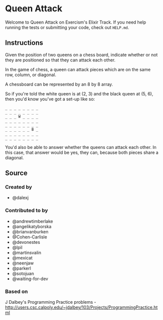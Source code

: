 # Queen Attack

Welcome to Queen Attack on Exercism's Elixir Track.
If you need help running the tests or submitting your code, check out `HELP.md`.

## Instructions

Given the position of two queens on a chess board, indicate whether or not they
are positioned so that they can attack each other.

In the game of chess, a queen can attack pieces which are on the same
row, column, or diagonal.

A chessboard can be represented by an 8 by 8 array.

So if you're told the white queen is at (2, 3) and the black queen at
(5, 6), then you'd know you've got a set-up like so:

```text
_ _ _ _ _ _ _ _
_ _ _ _ _ _ _ _
_ _ _ W _ _ _ _
_ _ _ _ _ _ _ _
_ _ _ _ _ _ _ _
_ _ _ _ _ _ B _
_ _ _ _ _ _ _ _
_ _ _ _ _ _ _ _
```

You'd also be able to answer whether the queens can attack each other.
In this case, that answer would be yes, they can, because both pieces
share a diagonal.

## Source

### Created by

- @dalexj

### Contributed to by

- @andrewtimberlake
- @angelikatyborska
- @brianvanburken
- @Cohen-Carlisle
- @devonestes
- @lpil
- @martinsvalin
- @mexicat
- @neenjaw
- @parkerl
- @sotojuan
- @waiting-for-dev

### Based on

J Dalbey's Programming Practice problems - http://users.csc.calpoly.edu/~jdalbey/103/Projects/ProgrammingPractice.html
